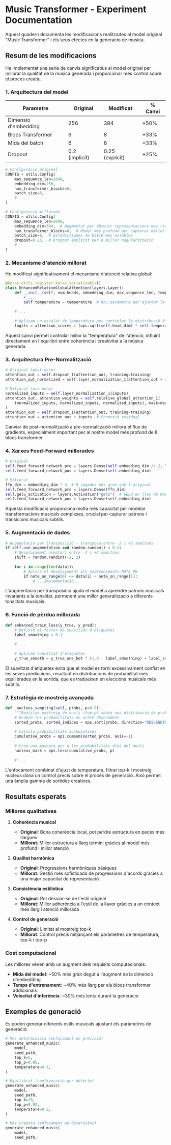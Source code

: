 # Music Transformer - Experiment Documentation

Aquest quadern documenta les modificacions realitzades al model original "Music Transformer" i els seus efectes en la generacio de musica.

## Resum de les modificacions

He implementat una serie de canvis significatius al model original per millorar la qualitat de la musica generada i proporcionar mes control sobre el proces creatiu.

### 1. Arquitectura del model

| Parametre | Original | Modificat | % Canvi |
|-----------|----------|-----------|---------|
| Dimensio d'embedding | 256 | 384 | +50% |
| Blocs Transformer | 6 | 8 | +33% |
| Mida del batch | 6 | 8 | +33% |
| Dropout | 0.2 (implicit) | 0.25 (explicit) | +25% |

```python
# Configuracio original
CONFIG = utils.Config(
    max_sequence_len=2048,
    embedding_dim=256,
    num_transformer_blocks=6,
    batch_size=6,
    # ...
)

# Configuracio millorada
CONFIG = utils.Config(
    max_sequence_len=2048,
    embedding_dim=384,  # Augmentat per obtenir representacions mes riques
    num_transformer_blocks=8,  # Model mes profund per capturar millor el context
    batch_size=8,  # Estadistiques de batch mes estables
    dropout=0.25,  # Dropout explicit per a millor regularitzacio
    # ...
)
```

### 2. Mecanisme d'atenció millorat

He modificat significativament el mecanisme d'atenció relativa global:

```python
@keras.utils.register_keras_serializable()
class EnhancedRelativeGlobalAttention(layers.Layer):
    def __init__(self, num_heads, embedding_dim, max_sequence_len, temperature=1.0, **kwargs):
        # ...
        self.temperature = temperature  # Nou paràmetre per ajustar la "creativitat"
        
    # ...
    
    # Aplicam un escalat de temperatura per controlar la distribució d'atenció
    logits = attention_scores / (ops.sqrt(self.head_dim) * self.temperature)
```

Aquest canvi permet controlar millor la "temperatura" de l'atenció, influint directament en l'equilibri entre coherència i creativitat a la música generada.

### 3. Arquitectura Pre-Normalització

```python
# Original (post-norm)
attention_out = self.dropout_1(attention_out, training=training)
attention_out_normalized = self.layer_normalization_1(attention_out + inputs)

# Millorat (pre-norm)
normalized_inputs = self.layer_normalization_1(inputs)
attention_out, attention_weights = self.relative_global_attention_1(
    (normalized_inputs, normalized_inputs, normalized_inputs), mask=mask
)
attention_out = self.dropout_1(attention_out, training=training)
attention_out = attention_out + inputs  # Connexió residual
```

Canviar de post-normalització a pre-normalització millora el flux de gradients, especialment important per al nostre model més profund de 8 blocs transformer.

### 4. Xarxes Feed-Forward millorades

```python
# Original
self.feed_forward_network_pre = layers.Dense(self.embedding_dim // 2, "relu")
self.feed_forward_network_pos = layers.Dense(self.embedding_dim)

# Millorat
ffn_dim = embedding_dim * 4  # 8 vegades més gran que l'original
self.feed_forward_network_pre = layers.Dense(ffn_dim)
self.gelu_activation = layers.Activation("gelu")  # GELU en lloc de ReLU
self.feed_forward_network_pos = layers.Dense(self.embedding_dim)
```

Aquesta modificació proporciona molta més capacitat per modelar transformacions musicals complexes, crucial per capturar patrons i transicions musicals subtils.

### 5. Augmentació de dades

```python
# Augmentació per transposició - transposa entre -2 i +2 semitons
if self.use_augmentation and random.random() < 0.3:
    # Desplaçament aleatori entre -2 i +2 semitons
    shift = random.randint(-2, 2)
    
    for i in range(len(data)):
        # Aplica el desplaçament als esdeveniments NOTE_ON
        if note_on_range[0] <= data[i] < note_on_range[1]:
            # ...implementació...
```

L'augmentació per transposició ajuda el model a aprendre patrons musicals invariants a la tonalitat, permetent una millor generalització a diferents tonalitats musicals.

### 6. Funció de pèrdua millorada

```python
def enhanced_train_loss(y_true, y_pred):
    # Definim el factor de suavitzat d'etiquetes
    label_smoothing = 0.1
    
    # ...
    
    # Aplicam suavitzat d'etiquetes
    y_true_smooth = y_true_one_hot * (1.0 - label_smoothing) + label_smoothing / num_classes
```

El suavitzat d'etiquetes evita que el model es torni excessivament confiat en les seves prediccions, resultant en distribucions de probabilitat més equilibrades en la sortida, que es tradueixen en eleccions musicals més subtils.

### 7. Estratègia de mostreig avançada

```python
def _nucleus_sampling(self, probs, p=0.9):
    """Realitza mostreig de nucli (top-p) sobre una distribució de probabilitat."""
    # Ordena les probabilitats en ordre descendent
    sorted_probs, sorted_indices = ops.sort(probs, direction="DESCENDING")
    
    # Calcula probabilitats acumulatives
    cumulative_probs = ops.cumsum(sorted_probs, axis=-1)
    
    # Crea una màscara per a les probabilitats dins del nucli
    nucleus_mask = ops.less(cumulative_probs, p)
    
    # ...
```

L'enfocament combinat d'ajust de temperatura, filtrat top-k i mostreig nucleus dóna un control precís sobre el procés de generació. Això permet una àmplia gamma de sortides creatives.

## Resultats esperats

### Millores qualitatives

1. **Coherència musical**
   - **Original**: Bona coherència local, pot perdre estructura en peces més llargues
   - **Millorat**: Millor estructura a llarg termini gràcies al model més profund i millor atenció

2. **Qualitat harmònica**
   - **Original**: Progressions harmòniques bàsiques
   - **Millorat**: Gestió més sofisticada de progressions d'acords gràcies a una major capacitat de representació

3. **Consistència estilística**
   - **Original**: Pot desviar-se de l'estil original
   - **Millorat**: Millor adherència a l'estil de la llavor gràcies a un context més llarg i atenció millorada

4. **Control de generació**
   - **Original**: Limitat al mostreig top-k
   - **Millorat**: Control precís mitjançant els paràmetres de temperatura, top-k i top-p

### Cost computacional

Les millores vénen amb un augment dels requisits computacionals:

- **Mida del model**: ~50% més gran degut a l'augment de la dimensió d'embedding
- **Temps d'entrenament**: ~40% més llarg per els blocs transformer addicionals
- **Velocitat d'inferència**: ~30% més lenta durant la generació

## Exemples de generació

Es poden generar diferents estils musicals ajustant els paràmetres de generació:

```python
# Més determinista (enfocament en precisió)
generate_enhanced_music(
    model,
    seed_path,
    top_k=5,
    top_p=0.85,
    temperature=0.7,
)

# Equilibrat (configuració per defecte)
generate_enhanced_music(
    model,
    seed_path,
    top_k=10,
    top_p=0.92,
    temperature=0.8,
)

# Més creatiu (enfocament en diversitat)
generate_enhanced_music(
    model,
    seed_path,